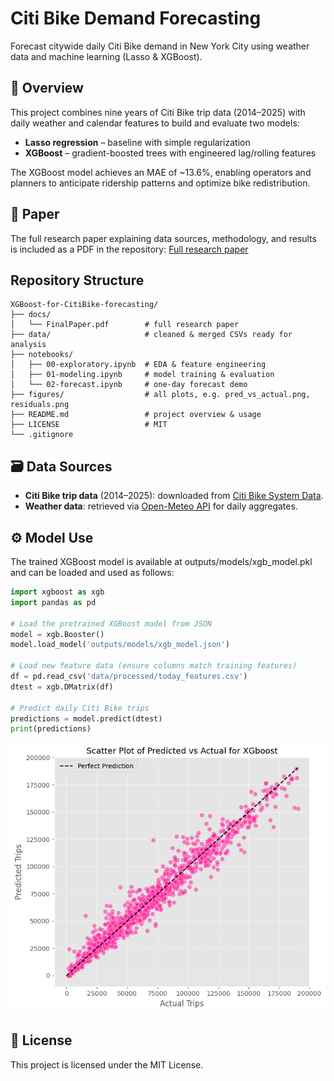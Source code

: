 # Citi Bike Demand Forecasting

Forecast citywide daily Citi Bike demand in New York City using weather data and machine learning (Lasso & XGBoost).

## 📖 Overview

This project combines nine years of Citi Bike trip data (2014–2025) with daily weather and calendar features to build and evaluate two models:

- **Lasso regression** – baseline with simple regularization  
- **XGBoost** – gradient-boosted trees with engineered lag/rolling features  

The XGBoost model achieves an MAE of ~13.6%, enabling operators and planners to anticipate ridership patterns and optimize bike redistribution.

## 📑 Paper

The full research paper explaining data sources, methodology, and results is included as a PDF in the repository: [Full research paper](docs/FinalPaper.pdf)

## Repository Structure

```text
XGBoost-for-CitiBike-forecasting/
├── docs/
│   └── FinalPaper.pdf        # full research paper
├── data/                     # cleaned & merged CSVs ready for analysis
├── notebooks/
│   ├── 00-exploratory.ipynb  # EDA & feature engineering
│   ├── 01-modeling.ipynb     # model training & evaluation
│   └── 02-forecast.ipynb     # one-day forecast demo
├── figures/                  # all plots, e.g. pred_vs_actual.png, residuals.png
├── README.md                 # project overview & usage
├── LICENSE                   # MIT
└── .gitignore                
```

## 🗃 Data Sources

- **Citi Bike trip data** (2014–2025): downloaded from [Citi Bike System Data](https://citibikenyc.com/system-data).
- **Weather data**: retrieved via [Open-Meteo API](https://open-meteo.com/en/docs/historical-weather-api) for daily aggregates.

## ⚙️ Model Use

The trained XGBoost model is available at outputs/models/xgb_model.pkl and can be loaded and used as follows:

```python
import xgboost as xgb
import pandas as pd

# Load the pretrained XGBoost model from JSON
model = xgb.Booster()
model.load_model('outputs/models/xgb_model.json')

# Load new feature data (ensure columns match training features)
df = pd.read_csv('data/processed/today_features.csv')
dtest = xgb.DMatrix(df)

# Predict daily Citi Bike trips
predictions = model.predict(dtest)
print(predictions)
```

![Predicted vs. Actual](figures/Predicted-vs-Actual.png)


## 📄 License

This project is licensed under the MIT License.
